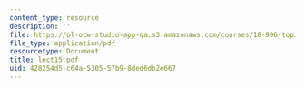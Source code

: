 ```yaml
---
content_type: resource
description: ''
file: https://ol-ocw-studio-app-qa.s3.amazonaws.com/courses/18-996-topics-in-theoretical-computer-science-internet-research-problems-spring-2002/428254d5c64a530557b98ded6db2e667_lect15.pdf
file_type: application/pdf
resourcetype: Document
title: lect15.pdf
uid: 428254d5-c64a-5305-57b9-8ded6db2e667
---
```

